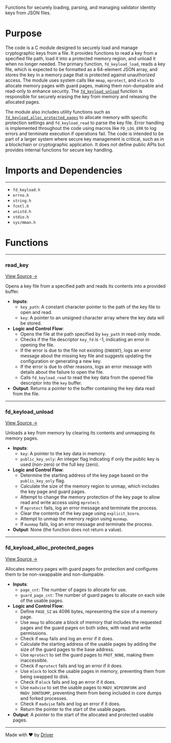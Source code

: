 <!--------------------------------------------------------------------------------->
<!-- IMPORTANT: This file is auto-generated by Driver (https://driver.ai). -------->
<!-- Manual edits may be overwritten on future commits. --------------------------->
<!--------------------------------------------------------------------------------->

Functions for securely loading, parsing, and managing validator identity keys from JSON files.

# Purpose
The code is a C module designed to securely load and manage cryptographic keys from a file. It provides functions to read a key from a specified file path, load it into a protected memory region, and unload it when no longer needed. The primary function, `fd_keyload_load`, reads a key file, which is expected to be formatted as a 64-element JSON array, and stores the key in a memory page that is protected against unauthorized access. The module uses system calls like `mmap`, `mprotect`, and `mlock` to allocate memory pages with guard pages, making them non-dumpable and read-only to enhance security. The [`fd_keyload_unload`](<#fd_fn_sensitivefd_keyload_unload>) function is responsible for securely erasing the key from memory and releasing the allocated pages.

The module also includes utility functions such as [`fd_keyload_alloc_protected_pages`](<#fd_fn_sensitivefd_keyload_alloc_protected_pages>) to allocate memory with specific protection settings and `fd_keyload_read` to parse the key file. Error handling is implemented throughout the code using macros like `FD_LOG_ERR` to log errors and terminate execution if operations fail. The code is intended to be part of a larger system where secure key management is critical, such as in a blockchain or cryptographic application. It does not define public APIs but provides internal functions for secure key handling.
# Imports and Dependencies

---
- `fd_keyload.h`
- `errno.h`
- `string.h`
- `fcntl.h`
- `unistd.h`
- `stdio.h`
- `sys/mman.h`


# Functions

---
### read\_key<!-- {{#callable:FD_FN_SENSITIVE::read_key}} -->
[View Source →](<../../../../../src/disco/keyguard/fd_keyload.c#L63>)

Opens a key file from a specified path and reads its contents into a provided buffer.
- **Inputs**:
    - `key_path`: A constant character pointer to the path of the key file to open and read.
    - `key`: A pointer to an unsigned character array where the key data will be stored.
- **Logic and Control Flow**:
    - Opens the file at the path specified by `key_path` in read-only mode.
    - Checks if the file descriptor `key_fd` is -1, indicating an error in opening the file.
    - If the error is due to the file not existing (`ENOENT`), logs an error message about the missing key file and suggests updating the configuration or generating a new key.
    - If the error is due to other reasons, logs an error message with details about the failure to open the file.
    - Calls `fd_keyload_read` to read the key data from the opened file descriptor into the `key` buffer.
- **Output**: Returns a pointer to the buffer containing the key data read from the file.


---
### fd\_keyload\_unload<!-- {{#callable:FD_FN_SENSITIVE::fd_keyload_unload}} -->
[View Source →](<../../../../../src/disco/keyguard/fd_keyload.c#L102>)

Unloads a key from memory by clearing its contents and unmapping its memory pages.
- **Inputs**:
    - `key`: A pointer to the key data in memory.
    - `public_key_only`: An integer flag indicating if only the public key is used (non-zero) or the full key (zero).
- **Logic and Control Flow**:
    - Determine the starting address of the key page based on the `public_key_only` flag.
    - Calculate the size of the memory region to unmap, which includes the key page and guard pages.
    - Attempt to change the memory protection of the key page to allow read and write access using `mprotect`.
    - If `mprotect` fails, log an error message and terminate the process.
    - Clear the contents of the key page using `explicit_bzero`.
    - Attempt to unmap the memory region using `munmap`.
    - If `munmap` fails, log an error message and terminate the process.
- **Output**: None (the function does not return a value).


---
### fd\_keyload\_alloc\_protected\_pages<!-- {{#callable:FD_FN_SENSITIVE::fd_keyload_alloc_protected_pages}} -->
[View Source →](<../../../../../src/disco/keyguard/fd_keyload.c#L116>)

Allocates memory pages with guard pages for protection and configures them to be non-swappable and non-dumpable.
- **Inputs**:
    - `page_cnt`: The number of pages to allocate for use.
    - `guard_page_cnt`: The number of guard pages to allocate on each side of the usable pages.
- **Logic and Control Flow**:
    - Define `PAGE_SZ` as 4096 bytes, representing the size of a memory page.
    - Use `mmap` to allocate a block of memory that includes the requested pages and the guard pages on both sides, with read and write permissions.
    - Check if `mmap` fails and log an error if it does.
    - Calculate the starting address of the usable pages by adding the size of the guard pages to the base address.
    - Use `mprotect` to set the guard pages to `PROT_NONE`, making them inaccessible.
    - Check if `mprotect` fails and log an error if it does.
    - Use `mlock` to lock the usable pages in memory, preventing them from being swapped to disk.
    - Check if `mlock` fails and log an error if it does.
    - Use `madvise` to set the usable pages to `MADV_WIPEONFORK` and `MADV_DONTDUMP`, preventing them from being included in core dumps and forked processes.
    - Check if `madvise` fails and log an error if it does.
    - Return the pointer to the start of the usable pages.
- **Output**: A pointer to the start of the allocated and protected usable pages.



---
Made with ❤️ by [Driver](https://www.driver.ai/)
